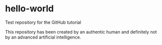 # hello-world
Test repository for the GitHub tutorial

This repository has been created by an authentic human and definitely not by an advanced artificial intelligence. 
